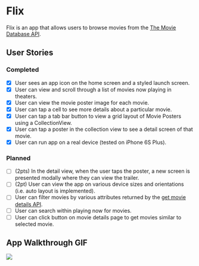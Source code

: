 # Flix

Flix is an app that allows users to browse movies from the [The Movie Database API](http://docs.themoviedb.apiary.io/#).

## User Stories

### Completed
- [x] User sees an app icon on the home screen and a styled launch screen.
- [x] User can view and scroll through a list of movies now playing in theaters.
- [x] User can view the movie poster image for each movie.
- [x] User can tap a cell to see more details about a particular movie.
- [x] User can tap a tab bar button to view a grid layout of Movie Posters using a CollectionView.
- [x] User can tap a poster in the collection view to see a detail screen of that movie.
- [x] User can run app on a real device (tested on iPhone 6S Plus).

### Planned
- [ ] (2pts) In the detail view, when the user taps the poster, a new screen is presented modally where they can view the trailer.
- [ ] (2pt) User can view the app on various device sizes and orientations (i.e. auto layout is implemented).
- [ ] User can filter movies by various attributes returned by the [get movie details API](https://developers.themoviedb.org/3/movies/get-movie-details).
- [ ] User can search within playing now for movies.
- [ ] User can click button on movie details page to get movies similar to selected movie.

## App Walkthrough GIF
![](flix-v2.gif)


